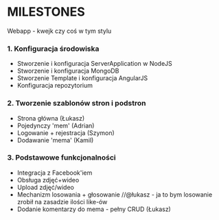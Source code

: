 # MILESTONES #

Webapp - kwejk czy coś w tym stylu

### 1. Konfiguracja środowiska ###

* Stworzenie i konfiguracja ServerApplication w NodeJS
* Stworzenie i konfiguracja MongoDB
* Stworzenie Template i konfiguracja AngularJS
* Konfiguracja repozytorium

### 2. Tworzenie szablonów stron i podstron ###

* Strona główna (Łukasz)
* Pojedynczy 'mem' (Adrian)
* Logowanie + rejestracja (Szymon)
* Dodawanie 'mema' (Kamil)

### 3. Podstawowe funkcjonalności ###

* Integracja z Facebook'iem
* Obsługa zdjęć+wideo
* Upload zdjęć/wideo
* Mechanizm losowania + głosowanie //@łukasz - ja to bym losowanie zrobił na zasadzie ilości like-ów
* Dodanie komentarzy do mema - pełny CRUD (Łukasz)